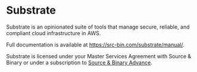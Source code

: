 Substrate
=========

Substrate is an opinionated suite of tools that manage secure, reliable, and compliant cloud infrastructure in AWS.

Full documentation is available at <https://src-bin.com/substrate/manual/>.

Substrate is licensed under your Master Services Agreement with Source & Binary or under a subscription to [Source & Binary Advance](https://src-bin.com/advance/).
